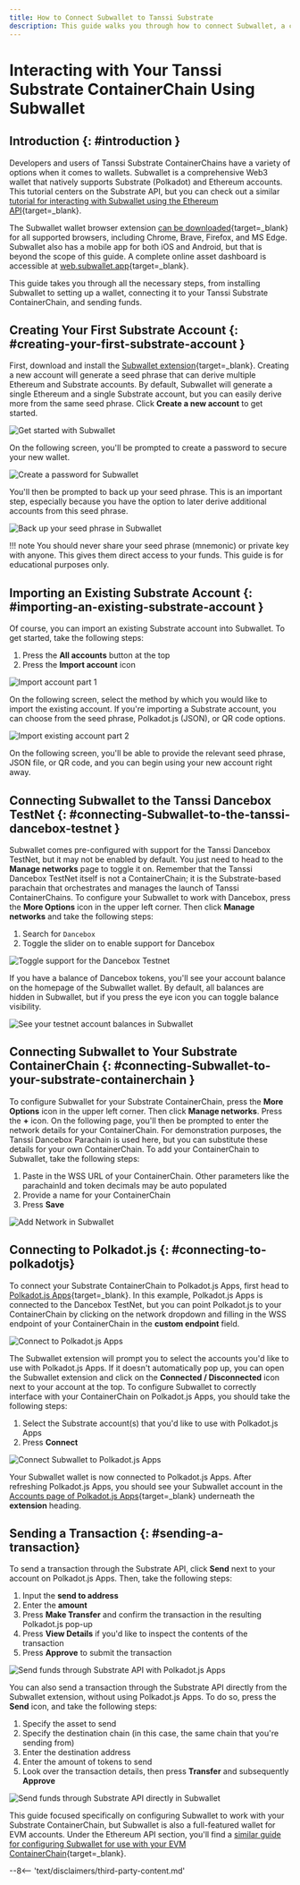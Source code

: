 ```yaml
---
title: How to Connect Subwallet to Tanssi Substrate
description: This guide walks you through how to connect Subwallet, a comprehensive Polkadot, Substrate, and Ethereum wallet, to your Tanssi Substrate ContainerChain. 
---
```


# Interacting with Your Tanssi Substrate ContainerChain Using Subwallet

## Introduction {: #introduction }

Developers and users of Tanssi Substrate ContainerChains have a variety of options when it comes to wallets. Subwallet is a comprehensive Web3 wallet that natively supports Substrate (Polkadot) and Ethereum accounts. This tutorial centers on the Substrate API, but you can check out a similar [tutorial for interacting with Subwallet using the Ethereum API](/builders/interact/ethereum-api/wallets/subwallet){target=_blank}. 

The Subwallet wallet browser extension [can be downloaded](https://www.subwallet.app/download.html){target=_blank} for all supported browsers, including Chrome, Brave, Firefox, and MS Edge. Subwallet also has a mobile app for both iOS and Android, but that is beyond the scope of this guide. A complete online asset dashboard is accessible at [web.subwallet.app](https://web.subwallet.app/){target=_blank}.

This guide takes you through all the necessary steps, from installing Subwallet to setting up a wallet, connecting it to your Tanssi Substrate ContainerChain, and sending funds.

## Creating Your First Substrate Account {: #creating-your-first-substrate-account }

First, download and install the [Subwallet extension](https://www.subwallet.app/download.html){target=_blank}. Creating a new account will generate a seed phrase that can derive multiple Ethereum and Substrate accounts. By default, Subwallet will generate a single Ethereum and a single Substrate account, but you can easily derive more from the same seed phrase. Click **Create a new account** to get started. 

![Get started with Subwallet](/images/builders/interact/substrate-api/wallets/subwallet/subwallet-1.png)

On the following screen, you'll be prompted to create a password to secure your new wallet. 

![Create a password for Subwallet](/images/builders/interact/substrate-api/wallets/subwallet/subwallet-2.png)

You'll then be prompted to back up your seed phrase. This is an important step, especially because you have the option to later derive additional accounts from this seed phrase. 

![Back up your seed phrase in Subwallet](/images/builders/interact/substrate-api/wallets/subwallet/subwallet-3.png)

!!! note
    You should never share your seed phrase (mnemonic) or private key with anyone. This gives them direct access to your funds. This guide is for educational purposes only.

## Importing an Existing Substrate Account {: #importing-an-existing-substrate-account }

Of course, you can import an existing Substrate account into Subwallet. To get started, take the following steps:

1. Press the **All accounts** button at the top
2. Press the **Import account** icon

![Import account part 1](/images/builders/interact/substrate-api/wallets/subwallet/subwallet-4.png)

On the following screen, select the method by which you would like to import the existing account. If you're importing a Substrate account, you can choose from the seed phrase, Polkadot.js (JSON), or QR code options. 

![Import existing account part 2](/images/builders/interact/substrate-api/wallets/subwallet/subwallet-5.png)

On the following screen, you'll be able to provide the relevant seed phrase, JSON file, or QR code, and you can begin using your new account right away. 

## Connecting Subwallet to the Tanssi Dancebox TestNet {: #connecting-Subwallet-to-the-tanssi-dancebox-testnet }

Subwallet comes pre-configured with support for the Tanssi Dancebox TestNet, but it may not be enabled by default. You just need to head to the **Manage networks** page to toggle it on. Remember that the Tanssi Dancebox TestNet itself is not a ContainerChain; it is the Substrate-based parachain that orchestrates and manages the launch of Tanssi ContainerChains. To configure your Subwallet to work with Dancebox, press the **More Options** icon in the upper left corner. Then click **Manage networks** and take the following steps:

1. Search for `Dancebox`
2. Toggle the slider on to enable support for Dancebox

![Toggle support for the Dancebox Testnet](/images/builders/interact/substrate-api/wallets/Subwallet/Subwallet-6.png)

If you have a balance of Dancebox tokens, you'll see your account balance on the homepage of the Subwallet wallet. By default, all balances are hidden in Subwallet, but if you press the eye icon you can toggle balance visibility.

![See your testnet account balances in Subwallet](/images/builders/interact/substrate-api/wallets/Subwallet/Subwallet-7.png)

## Connecting Subwallet to Your Substrate ContainerChain {: #connecting-Subwallet-to-your-substrate-containerchain }

To configure Subwallet for your Substrate ContainerChain, press the **More Options** icon in the upper left corner. Then click **Manage networks**. Press the **+** icon. On the following page, you'll then be prompted to enter the network details for your ContainerChain. For demonstration purposes, the Tanssi Dancebox Parachain is used here, but you can substitute these details for your own ContainerChain. To add your ContainerChain to Subwallet, take the following steps: 

1. Paste in the WSS URL of your ContainerChain. Other parameters like the parachainId and token decimals may be auto populated
2. Provide a name for your ContainerChain
3. Press **Save**

![Add Network in Subwallet](/images/builders/interact/substrate-api/wallets/Subwallet/Subwallet-8.png)

## Connecting to Polkadot.js {: #connecting-to-polkadotjs}

To connect your Substrate ContainerChain to Polkadot.js Apps, first head to [Polkadot.js Apps](https://polkadot.js.org/apps/?rpc=wss%3A%2F%2Ffraa-dancebox-rpc.a.dancebox.tanssi.network#/accounts){target=_blank}. In this example, Polkadot.js Apps is connected to the Dancebox TestNet, but you can point Polkadot.js to your ContainerChain by clicking on the network dropdown and filling in the WSS endpoint of your ContainerChain in the **custom endpoint** field.

![Connect to Polkadot.js Apps](/images/builders/interact/substrate-api/wallets/Subwallet/Subwallet-9.png)

The Subwallet extension will prompt you to select the accounts you'd like to use with Polkadot.js Apps. If it doesn't automatically pop up, you can open the Subwallet extension and click on the **Connected / Disconnected** icon next to your account at the top. To configure Subwallet to correctly interface with your ContainerChain on Polkadot.js Apps, you should take the following steps:

1. Select the Substrate account(s) that you'd like to use with Polkadot.js Apps
2. Press **Connect**

![Connect Subwallet to Polkadot.js Apps](/images/builders/interact/substrate-api/wallets/Subwallet/Subwallet-10.png)

Your Subwallet wallet is now connected to Polkadot.js Apps. After refreshing Polkadot.js Apps, you should see your Subwallet account in the [Accounts page of Polkadot.js Apps](https://polkadot.js.org/apps/?rpc=wss%3A%2F%2Ffraa-dancebox-rpc.a.dancebox.tanssi.network#/accounts){target=_blank} underneath the **extension** heading. 

## Sending a Transaction {: #sending-a-transaction}

To send a transaction through the Substrate API, click **Send** next to your account on Polkadot.js Apps. Then, take the following steps:

1. Input the **send to address**
2. Enter the **amount**
3. Press **Make Transfer** and confirm the transaction in the resulting Polkadot.js pop-up
4. Press **View Details** if you'd like to inspect the contents of the transaction
5. Press **Approve** to submit the transaction

![Send funds through Substrate API with Polkadot.js Apps](/images/builders/interact/substrate-api/wallets/Subwallet/Subwallet-11.png)

You can also send a transaction through the Substrate API directly from the Subwallet extension, without using Polkadot.js Apps. To do so, press the **Send** icon, and take the following steps:

1. Specify the asset to send
2. Specify the destination chain (in this case, the same chain that you're sending from)
3. Enter the destination address
4. Enter the amount of tokens to send
5. Look over the transaction details, then press **Transfer** and subsequently **Approve**

![Send funds through Substrate API directly in Subwallet](/images/builders/interact/substrate-api/wallets/Subwallet/Subwallet-12.png)


This guide focused specifically on configuring Subwallet to work with your Substrate ContainerChain, but Subwallet is also a full-featured wallet for EVM accounts. Under the Ethereum API section, you'll find a [similar guide for configuring Subwallet for use with your EVM ContainerChain](/builders/interact/ethereum-api/wallets/Subwallet){target=_blank}. 

--8<-- 'text/disclaimers/third-party-content.md'